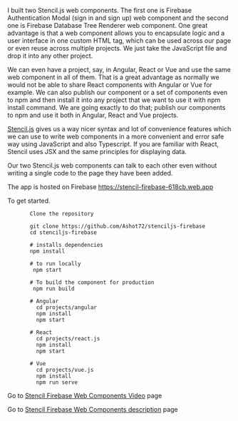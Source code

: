 I built two Stencil.js web components. The first one is Firebase Authentication Modal (sign in and sign up) web component and the second one is Firebase Database Tree Renderer web component. One great advantage is that a web component allows you to encapsulate logic and a user interface in one custom HTML tag, which can be used across our page or even reuse across multiple projects. We just take the JavaScript file and drop it into any other project.

We can even have a project, say, in Angular, React or Vue and use the same web component in all of them. That is a great advantage as normally we would not be able to share React components with Angular or Vue for example. We can also publish our component or a set of components even to npm and then install it into any project that we want to use it with npm install command. We are going exactly to do that; publish our components to npm and use it both in Angular, React and Vue projects.

[Stencil.js](https://stenciljs.com/) gives us a way nicer syntax and lot of convenience features which we can use to write web components in a more convenient and error safe way using JavaScript and also Typescript. If you are familiar with React, Stencil uses JSX and the same principles for displaying data.

Our two Stencil.js web components can talk to each other even without writing a single code to the page they have been added.

The app is hosted on Firebase https://stencil-firebase-618cb.web.app

To get started.

```
       Clone the repository

       git clone https://github.com/Ashot72/stenciljs-firebase
       cd stenciljs-firebase

       # installs dependencies
       npm install

       # to run locally
        npm start

       # To build the component for production
        npm run build

       # Angular
         cd projects/angular
         npm install
         npm start

       # React
         cd projects/react.js
         npm install
         npm start

       # Vue
         cd projects/vue.js
         npm install
         npm run serve
```

Go to [Stencil Firebase Web Components Video](https://youtu.be/_h2jh4JzfRM) page

Go to [Stencil Firebase Web Components description](https://ashot72.github.io/stenciljs-firebase/) page
